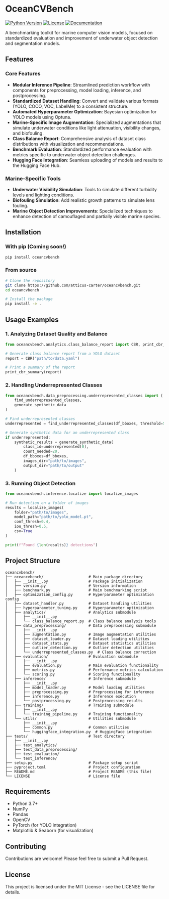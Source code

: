 # OceanCVBench

[![Python Version](https://img.shields.io/badge/python-3.7%2B-blue)](https://www.python.org/downloads/)
[![License](https://img.shields.io/badge/license-MIT-green)](LICENSE)
[![Documentation](https://img.shields.io/badge/docs-latest-orange)](https://oceancvbench.readthedocs.io)

A benchmarking toolkit for marine computer vision models, focused on standardized evaluation and improvement of underwater object detection and segmentation models.

## Features

### Core Features

- **Modular Inference Pipeline**: Streamlined prediction workflow with components for preprocessing, model loading, inference, and postprocessing.
- **Standardized Dataset Handling**: Convert and validate various formats (YOLO, COCO, VOC, LabelMe) to a consistent structure.
- **Automated Hyperparameter Optimization**: Bayesian optimization for YOLO models using Optuna.
- **Marine-Specific Image Augmentation**: Specialized augmentations that simulate underwater conditions like light attenuation, visibility changes, and biofouling.
- **Class Balance Report**: Comprehensive analysis of dataset class distributions with visualization and recommendations.
- **Benchmark Evaluation**: Standardized performance evaluation with metrics specific to underwater object detection challenges.
- **Hugging Face Integration**: Seamless uploading of models and results to the Hugging Face Hub.

### Marine-Specific Tools

- **Underwater Visibility Simulation**: Tools to simulate different turbidity levels and lighting conditions.
- **Biofouling Simulation**: Add realistic growth patterns to simulate lens fouling.
- **Marine Object Detection Improvements**: Specialized techniques to enhance detection of camouflaged and partially visible marine species.

## Installation

### With pip (Coming soon!)

```bash
pip install oceancvbench
```

### From source

```bash
# Clone the repository
git clone https://github.com/atticus-carter/oceancvbench.git
cd oceancvbench

# Install the package
pip install -e .
```

## Usage Examples

### 1. Analyzing Dataset Quality and Balance

```python
from oceancvbench.analytics.class_balance_report import CBR, print_cbr_summary

# Generate class balance report from a YOLO dataset
report = CBR("path/to/data.yaml")

# Print a summary of the report
print_cbr_summary(report)
```

### 2. Handling Underrepresented Classes

```python
from oceancvbench.data_preprocessing.underrepresented_classes import (
    find_underrepresented_classes,
    generate_synthetic_data
)

# Find underrepresented classes
underrepresented = find_underrepresented_classes(df_bboxes, threshold=50)

# Generate synthetic data for an underrepresented class
if underrepresented:
    synthetic_results = generate_synthetic_data(
        class_id=underrepresented[0],
        count_needed=20,
        df_bboxes=df_bboxes,
        images_dir="path/to/images",
        output_dir="path/to/output"
    )
```

### 3. Running Object Detection

```python
from oceancvbench.inference.localize import localize_images

# Run detection on a folder of images
results = localize_images(
    folder="path/to/images",
    model_path="path/to/yolo_model.pt",
    conf_thresh=0.4,
    iou_thresh=0.5,
    csv=True
)

print(f"Found {len(results)} detections")
```

## Project Structure

```
oceancvbench/
├── oceancvbench/                    # Main package directory
│   ├── __init__.py                  # Package initialization
│   ├── version.py                   # Version information
│   ├── benchmark.py                 # Main benchmarking script
│   ├── optimization_config.py       # Hyperparameter optimization config
│   ├── dataset_handler.py           # Dataset handling utilities
│   ├── hyperparameter_tuning.py     # Hyperparameter optimization
│   ├── analytics/                   # Analytics submodule
│   │   ├── __init__.py
│   │   └── class_balance_report.py  # Class balance analysis tools
│   ├── data_preprocessing/          # Data preprocessing submodule
│   │   ├── __init__.py
│   │   ├── augmentation.py          # Image augmentation utilities
│   │   ├── dataset_loader.py        # Dataset loading utilities
│   │   ├── dataset_stats.py         # Dataset statistics utilities
│   │   ├── outlier_detection.py     # Outlier detection utilities
│   │   └── underrepresented_classes.py  # Class balance correction
│   ├── evaluation/                  # Evaluation submodule
│   │   ├── __init__.py
│   │   ├── evaluation.py            # Main evaluation functionality
│   │   ├── metrics.py               # Performance metrics calculation
│   │   └── scoring.py               # Scoring functionality
│   ├── inference/                   # Inference submodule
│   │   ├── __init__.py
│   │   ├── model_loader.py          # Model loading utilities
│   │   ├── preprocessing.py         # Preprocessing for inference
│   │   ├── inference.py             # Inference execution
│   │   └── postprocessing.py        # Postprocessing results
│   ├── training/                    # Training submodule
│   │   ├── __init__.py
│   │   └── training_pipeline.py     # Training functionality
│   └── utils/                       # Utilities submodule
│       ├── __init__.py
│       ├── common.py                # Common utilities
│       └── huggingface_integration.py  # HuggingFace integration
├── tests/                           # Test directory
│   ├── __init__.py
│   ├── test_analytics/
│   ├── test_data_preprocessing/
│   ├── test_evaluation/
│   └── test_inference/
├── setup.py                         # Package setup script
├── pyproject.toml                   # Project configuration
├── README.md                        # Project README (this file)
└── LICENSE                          # License file
```

## Requirements

- Python 3.7+
- NumPy
- Pandas
- OpenCV
- PyTorch (for YOLO integration)
- Matplotlib & Seaborn (for visualization)

## Contributing

Contributions are welcome! Please feel free to submit a Pull Request.

## License

This project is licensed under the MIT License - see the LICENSE file for details.
